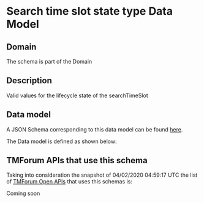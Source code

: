 # Search time slot state type Data Model

## Domain

The  schema is part of the  Domain

## Description

Valid values for the lifecycle state of the searchTimeSlot

## Data model

A JSON Schema corresponding to this data model can be found
[here](https://github.com/tmforum-rand/schemas/blob/candidates/Customer/SearchTimeSlotStateType.schema.json).

The Data model is defined as shown below:





## TMForum APIs that use this schema

Taking into consideration the snapshot of 04/02/2020 04:59:17 UTC the list of [TMForum Open APIs](https://www.tmforum.org/open-apis/) that uses this schemas is:

Coming soon